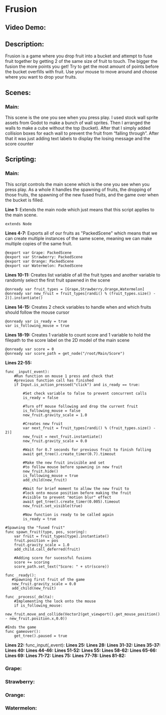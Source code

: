 # Frusion
## Video Demo:
## Description:
Frusion is a game where you drop fruit into a bucket and attempt to fuse fruit together by getting 2 of the same size of fruit to touch. The bigger the fusion 
the more points you get! Try to get the most amount of points before the bucket overfills with fruit. Use your mouse to move around and choose where you want
to drop your fruits.
## Scenes:
### Main:
This scene is the one you see when you press play.
I used stock wall sprite assets from Godot to make a bunch of wall sprites. Then I arranged the walls to make a cube without the top (bucket). After that I simply added collision boxes for each wall to prevent the fruit from “falling through”. After that it was just adding text labels to display the losing message and the score counter



## Scripting:

### Main:
This script controls the main scene which is the one you see when you press play. As a whole it handles the spawning of fruits, the dropping of those fruits,
the spawning of the new fused fruits, and the game over when the bucket is filled.

**Line 1:**
Extends the main node which just means that this script applies to the main scene.
```
extends Node
```

**Lines 4-7:**
Exports all of our fruits as "PackedScene" which means that we can create multiple instances of the same scene, meaning we can make multiple copies
of the same fruit.
```
@export var Grape: PackedScene
@export var Strawberry: PackedScene
@export var Orange: PackedScene
@export var Watermelon: PackedScene
```

**Lines 10-11:**
Creates list variable of all the fruit types and another variable to randomly select the first fruit spawned in the scene
```
@onready var fruit_types = [Grape,Strawberry,Orange,Watermelon]
@onready var new_fruit = fruit_types[randi() % (fruit_types.size() - 2)].instantiate()
```

**Lines 14-15:**
Creates 2 check variables to handle when and which fruits should follow the mouse cursor 
```
@onready var is_ready = true
var is_following_mouse = true
```

**Lines 18-19:**
Creates 1 variable to count score and 1 variable to hold the filepath to the score label on the 2D model of the main scene
```
@onready var score = 0
@onready var score_path = get_node("/root/Main/Score")
```

**Lines 22-55:**
```
func _input(_event):
	#Run function on mouse 1 press and check that 
	#previous function call has finished
	if Input.is_action_pressed("click") and is_ready == true:
		
		#Set check variable to false to prevent concurrent calls
		is_ready = false
		
		#Turn off mouse following and drop the current fruit
		is_following_mouse = false
		new_fruit.gravity_scale = 1.0
		
		#Creates new fruit 
		var next_fruit = fruit_types[randi() % (fruit_types.size() - 2)]
		new_fruit = next_fruit.instantiate()
		new_fruit.gravity_scale = 0.0
		
		#Wait for 0.7 seconds for previous fruit to finish falling
		await get_tree().create_timer(0.7).timeout
		
		#Make the new fruit invisible and set 
		#to follow mouse before spawning in new fruit
		new_fruit.hide()
		is_following_mouse = true
		add_child(new_fruit)
		
		#Wait for brief moment to allow the new fruit to 
		#lock onto mouse position before making the fruit 
		#visible to prevent "motion blur" effect
		await get_tree().create_timer(0.005).timeout
		new_fruit.set_visible(true)
		
		#Now function is ready to be called again
		is_ready = true
```

```
#Spawning the "fused fruit"
func spawn_fruit(type, pos, scoring):
	var fruit = fruit_types[type].instantiate()
	fruit.position = pos
	fruit.gravity_scale = 1.0
	add_child.call_deferred(fruit)
	
	#Adding score for sucessful fusions
	score += scoring
	score_path.set_text("Score: " + str(score))
```	

 ```
func _ready():
	#Spawning first fruit of the game
	new_fruit.gravity_scale = 0.0
	add_child(new_fruit)
```

```
func _process(_delta):
	#Implementing the lock onto the mouse
	if is_following_mouse:
		new_fruit.move_and_collide(Vector2(get_viewport().get_mouse_position().x - new_fruit.position.x,0.0))
```

```
#Ends the game
func gameover():
	get_tree().paused = true
```


**Lines 22:**
func_input(_event):
**Lines 25:**
**Lines 28:**
**Lines 31-32:**
**Lines 35-37:**
**Lines 40:**
**Lines 44-46:**
**Lines 51-52:**
**Lines 55:**
**Lines 58-62:**
**Lines 65-66:**
**Lines 69:**
**Lines 71-72:**
**Lines 75:**
**Lines 77-78:**
**Lines 81-82:**
### Grape:
### Strawberry:
### Orange:
### Watermelon:
